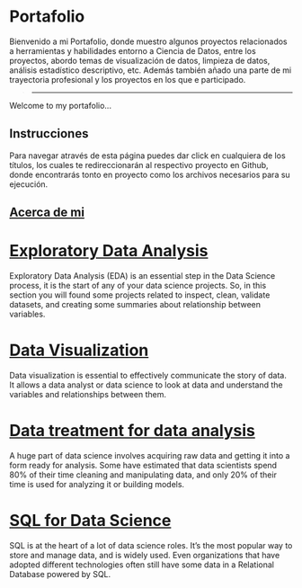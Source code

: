 # Portafolio
 Bienvenido a mi Portafolio, donde muestro algunos proyectos relacionados a herramientas y habilidades entorno a Ciencia de Datos, entre los  proyectos, abordo temas de visualización de datos, limpieza de datos, análisis estadístico descriptivo, etc. Además también añado una parte de mi trayectoria profesional y los proyectos en los que e participado.
>-------------------------------------------------------------------------------------
Welcome to my portafolio...
## Instrucciones
Para navegar através de esta página puedes dar click en cualquiera de los títulos, los cuales te redireccionarán al respectivo proyecto en Github, donde encontrarás tonto en proyecto como los archivos necesarios para su ejecución.

## [Acerca de mi](https://1drv.ms/b/s!Aq0qdrGP2YOToFUzKiio3Cnx68lN?e=n7SvUz)

# [Exploratory Data Analysis](https://github.com/Danyphantom1500/00-Exploratory-Data-Analysis/tree/main)
Exploratory Data Analysis (EDA) is an essential step in the Data Science process, it is the start of any of your data science projects. So, in this section you will found some projects related to inspect, clean, validate datasets, and creating some summaries about relationship between variables. 

# [Data Visualization](https://github.com/Danyphantom1500/01-Data-visualization)
Data visualization is essential to effectively communicate the story of data. It allows a data analyst or data science to look at data and understand the variables and relationships between them.

# [Data treatment for data analysis](https://github.com/Danyphantom1500/02-Data-treatment)
A huge part of data science involves acquiring raw data and getting it into a form ready for analysis. Some have estimated that data scientists spend 80% of their time cleaning and manipulating data, and only 20% of their time is used for analyzing it or building models.

# [SQL for Data Science](https://github.com/Danyphantom1500/03-SQL)
SQL is at the heart of a lot of data science roles. It’s the most popular way to store and manage data, and is widely used. Even organizations that have adopted different technologies often still have some data in a Relational Database powered by SQL.

